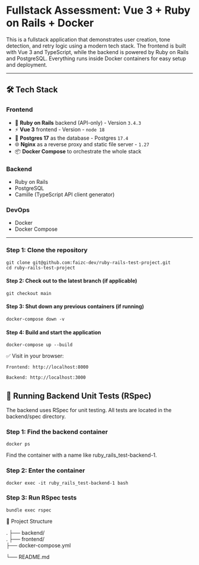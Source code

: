 # Fullstack Assessment: Vue 3 + Ruby on Rails + Docker

This is a fullstack application that demonstrates user creation, tone detection, and retry logic using a modern tech stack. The frontend is built with Vue 3 and TypeScript, while the backend is powered by Ruby on Rails and PostgreSQL. Everything runs inside Docker containers for easy setup and deployment.

---

## 🛠️ Tech Stack

### Frontend
- 💎 **Ruby on Rails** backend (API-only) - Version `3.4.3`
- ⚡ **Vue 3** frontend - Version - `node 18`
- 🐬 **Postgres 17** as the database - Postgres `17.4`
- 🌐 **Nginx** as a reverse proxy and static file server - `1.27`
- 📦 **Docker Compose** to orchestrate the whole stack

### Backend
- Ruby on Rails
- PostgreSQL
- Camille (TypeScript API client generator)

### DevOps
- Docker
- Docker Compose

---

### Step 1: Clone the repository
```
git clone git@github.com:faizc-dev/ruby-rails-test-project.git
cd ruby-rails-test-project
```

#### Step 2: Check out to the latest branch (if applicable)
```
git checkout main
```

#### Step 3: Shut down any previous containers (if running)

```
docker-compose down -v
```

#### Step 4: Build and start the application

```
docker-compose up --build
```


✅ Visit in your browser:

    Frontend: http://localhost:8000

    Backend: http://localhost:3000


## 🧪 Running Backend Unit Tests (RSpec)

The backend uses RSpec for unit testing. All tests are located in the backend/spec directory.

### Step 1: Find the backend container
```
docker ps
```
Find the container with a name like ruby_rails_test-backend-1.
### Step 2: Enter the container
```
docker exec -it ruby_rails_test-backend-1 bash
```
### Step 3: Run RSpec tests
```
bundle exec rspec
```

📁 Project Structure


. ├── backend/           
. ├── frontend/          
├── docker-compose.yml

└── README.md
